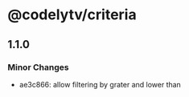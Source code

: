 # @codelytv/criteria

## 1.1.0

### Minor Changes

- ae3c866: allow filtering by grater and lower than
